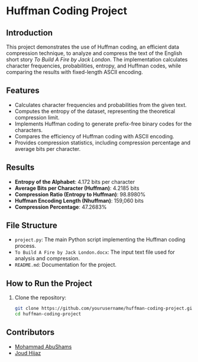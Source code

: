 # Huffman Coding Project

## Introduction
This project demonstrates the use of Huffman coding, an efficient data compression technique, to analyze and compress the text of the English short story *To Build A Fire by Jack London*. The implementation calculates character frequencies, probabilities, entropy, and Huffman codes, while comparing the results with fixed-length ASCII encoding.

## Features
- Calculates character frequencies and probabilities from the given text.
- Computes the entropy of the dataset, representing the theoretical compression limit.
- Implements Huffman coding to generate prefix-free binary codes for the characters.
- Compares the efficiency of Huffman coding with ASCII encoding.
- Provides compression statistics, including compression percentage and average bits per character.

## Results
- **Entropy of the Alphabet**: 4.172 bits per character
- **Average Bits per Character (Huffman)**: 4.2185 bits
- **Compression Ratio (Entropy to Huffman)**: 98.8980%
- **Huffman Encoding Length (Nhuffman)**: 159,060 bits
- **Compression Percentage**: 47.2683%

## File Structure
- `project.py`: The main Python script implementing the Huffman coding process.
- `To Build A Fire by Jack London.docx`: The input text file used for analysis and compression.
- `README.md`: Documentation for the project.

## How to Run the Project
1. Clone the repository:
   ```bash
   git clone https://github.com/yourusername/huffman-coding-project.git
   cd huffman-coding-project

## Contributors

- [Mohammad AbuShams](https://github.com/MohammadAbuShams)
- [Joud Hijaz](https://github.com/JoudHijaz)
